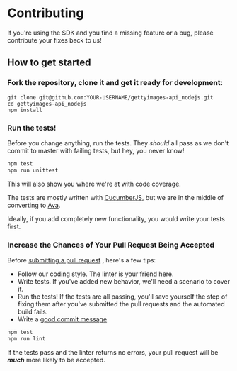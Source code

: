 # Contributing
If you're using the SDK and you find a missing feature or a bug, 
please contribute your fixes back to us!

## How to get started

### Fork the repository, clone it and get it ready for development:
```
git clone git@github.com:YOUR-USERNAME/gettyimages-api_nodejs.git
cd gettyimages-api_nodejs
npm install
```

### Run the tests!
Before you change anything, run the tests. They *should* all pass
as we don't commit to master with failing tests, but hey, you never
know!

```sh
npm test
npm run unittest
```
This will also show you where we're at with code coverage.

The tests are mostly written with [CucumberJS](https://github.com/cucumber/cucumber-js), but we are in the middle of converting to [Ava](https://github.com/avajs/ava). 

Ideally, if you add completely new functionality, you would write your tests first.

### Increase the Chances of Your Pull Request Being Accepted

Before [submitting a pull request](https://help.github.com/articles/creating-a-pull-request/)
, here's a few tips:
+ Follow our coding style. The linter is your friend here.
+ Write tests. If you've added new behavior, we'll need a scenario
to cover it.
+ Run the tests! If the tests are all passing, you'll save yourself
the step of fixing them after you've submitted the pull requests
and the automated build fails.
+ Write a [good commit message](http://tbaggery.com/2008/04/19/a-note-about-git-commit-messages.html)


```sh
npm test
npm run lint
```

If the tests pass and the linter returns no errors, your pull request 
will be ***much*** more likely to be accepted.

